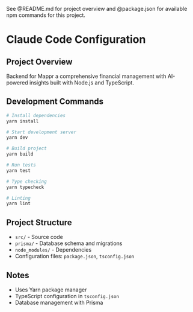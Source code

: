 See @README.md for project overview and @package.json for available npm commands for this project.


# Claude Code Configuration

## Project Overview
Backend for Mappr a comprehensive financial management with AI-powered insights  built with Node.js and TypeScript.

## Development Commands
```bash
# Install dependencies
yarn install

# Start development server
yarn dev

# Build project
yarn build

# Run tests
yarn test

# Type checking
yarn typecheck

# Linting
yarn lint
```

## Project Structure
- `src/` - Source code
- `prisma/` - Database schema and migrations
- `node_modules/` - Dependencies
- Configuration files: `package.json`, `tsconfig.json`

## Notes
- Uses Yarn package manager
- TypeScript configuration in `tsconfig.json`
- Database management with Prisma
